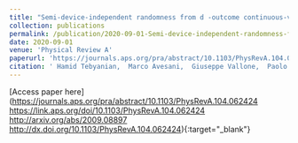 ```yaml
---
title: "Semi-device-independent randomness from d -outcome continuous-variable detection"
collection: publications
permalink: /publication/2020-09-01-Semi-device-independent-randomness-from-d-outcome-continuous-variable-detection
date: 2020-09-01
venue: 'Physical Review A'
paperurl: 'https://journals.aps.org/pra/abstract/10.1103/PhysRevA.104.062424 https://link.aps.org/doi/10.1103/PhysRevA.104.062424 http://arxiv.org/abs/2009.08897 http://dx.doi.org/10.1103/PhysRevA.104.062424'
citation: ' Hamid Tebyanian,  Marco Avesani,  Giuseppe Vallone,  Paolo Villoresi, &quot;Semi-device-independent randomness from d -outcome continuous-variable detection.&quot; Physical Review A, 2020.'
---
```

[Access paper here](https://journals.aps.org/pra/abstract/10.1103/PhysRevA.104.062424 https://link.aps.org/doi/10.1103/PhysRevA.104.062424 http://arxiv.org/abs/2009.08897 http://dx.doi.org/10.1103/PhysRevA.104.062424){:target="_blank"}
